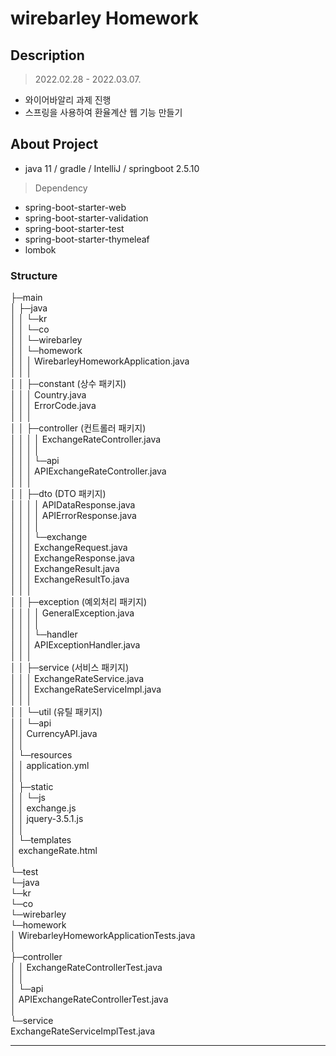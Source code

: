 # wirebarley Homework

## Description

> 2022.02.28 - 2022.03.07.

* 와이어바알리 과제 진행
* 스프링을 사용하여 환율계산 웹 기능 만들기
  <br>
  
## About Project

* java 11 / gradle / IntelliJ / springboot 2.5.10

> Dependency
* spring-boot-starter-web
* spring-boot-starter-validation
* spring-boot-starter-test
* spring-boot-starter-thymeleaf
* lombok

### Structure
├─main <br>
│  ├─java <br>
│  │  └─kr <br>
│  │      └─co <br>
│  │          └─wirebarley <br>
│  │              └─homework <br>
│  │                  │  WirebarleyHomeworkApplication.java <br>
│  │                  │ <br>
│  │                  ├─constant (상수 패키지) <br>
│  │                  │      Country.java <br>
│  │                  │      ErrorCode.java <br>
│  │                  │ <br>
│  │                  ├─controller (컨트롤러 패키지) <br>
│  │                  │  │  ExchangeRateController.java <br>
│  │                  │  │ <br> 
│  │                  │  └─api <br>
│  │                  │       APIExchangeRateController.java <br>
│  │                  │ <br> 
│  │                  ├─dto (DTO 패키지) <br>
│  │                  │  │  APIDataResponse.java <br>
│  │                  │  │  APIErrorResponse.java <br>
│  │                  │  │ <br>
│  │                  │  └─exchange <br>
│  │                  │          ExchangeRequest.java <br>
│  │                  │          ExchangeResponse.java <br>
│  │                  │          ExchangeResult.java <br>
│  │                  │          ExchangeResultTo.java <br>
│  │                  │ <br>
│  │                  ├─exception (예외처리 패키지) <br>
│  │                  │  │  GeneralException.java <br>
│  │                  │  │ <br>
│  │                  │  └─handler <br>
│  │                  │          APIExceptionHandler.java <br>
│  │                  │ <br>
│  │                  ├─service (서비스 패키지) <br>
│  │                  │      ExchangeRateService.java <br>
│  │                  │      ExchangeRateServiceImpl.java <br>
│  │                  │ <br>
│  │                  └─util (유틸 패키지) <br>
│  │                      └─api <br>
│  │                           CurrencyAPI.java <br>
│  │ <br>
│  └─resources <br> 
│      │  application.yml <br>
│      │ <br>
│      ├─static <br>
│      │  └─js <br>
│      │       exchange.js <br>
│      │       jquery-3.5.1.js <br>
│      │ <br>
│      └─templates <br>
│              exchangeRate.html <br>
│ <br>
└─test <br>
    └─java <br>
        └─kr <br>
            └─co <br>
                └─wirebarley <br>
                    └─homework <br>
                        │  WirebarleyHomeworkApplicationTests.java <br>
                        │ <br>
                        ├─controller <br>
                        │  │  ExchangeRateControllerTest.java <br>
                        │  │ <br>
                        │  └─api <br>
                        │       APIExchangeRateControllerTest.java <br>
                        │ <br>
                        └─service <br>
                                ExchangeRateServiceImplTest.java <br>
***


